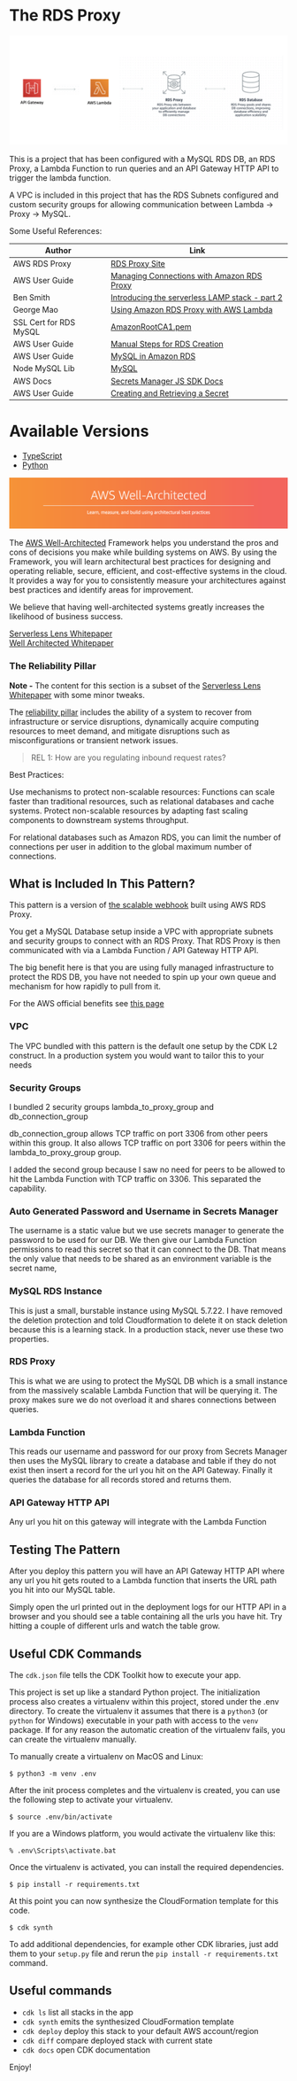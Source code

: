 
# The RDS Proxy

![architecture diagram](img/arch.png)

This is a project that has been configured with a MySQL RDS DB, an RDS Proxy, a Lambda Function to run queries and an API Gateway HTTP API to trigger the lambda function.

A VPC is included in this project that has the RDS Subnets configured and custom security groups for allowing communication between Lambda -> Proxy -> MySQL.

Some Useful References:

| Author        | Link           |
| ------------- | ------------- |
| AWS RDS Proxy | [RDS Proxy Site](https://aws.amazon.com/rds/proxy/) |
| AWS User Guide | [Managing Connections with Amazon RDS Proxy](https://docs.aws.amazon.com/AmazonRDS/latest/UserGuide/rds-proxy.html)
| Ben Smith   | [Introducing the serverless LAMP stack - part 2](https://aws.amazon.com/blogs/compute/introducing-the-serverless-lamp-stack-part-2-relational-databases/)  |
| George Mao | [Using Amazon RDS Proxy with AWS Lambda](https://aws.amazon.com/blogs/compute/using-amazon-rds-proxy-with-aws-lambda/)
| SSL Cert for RDS MySQL | [AmazonRootCA1.pem](https://www.amazontrust.com/repository/AmazonRootCA1.pem) |
| AWS User Guide | [Manual Steps for RDS Creation](https://docs.aws.amazon.com/AmazonRDS/latest/UserGuide/CHAP_Tutorials.WebServerDB.CreateDBInstance.html) |
| AWS User Guide | [MySQL in Amazon RDS](https://docs.aws.amazon.com/AmazonRDS/latest/UserGuide/CHAP_MySQL.html) |
| Node MySQL Lib | [MySQL](https://github.com/mysqljs/mysql) |
| AWS Docs | [Secrets Manager JS SDK Docs](https://docs.aws.amazon.com/AWSJavaScriptSDK/latest/AWS/SecretsManager.html) |
| AWS User Guide | [Creating and Retrieving a Secret](https://docs.aws.amazon.com/secretsmanager/latest/userguide/tutorials_basic.html) |

# Available Versions

* [TypeScript](typescript)
* [Python](python)

![AWS Well Architected](img/well_architected.png)

The [AWS Well-Architected](https://aws.amazon.com/architecture/well-architected/) Framework helps you understand the pros and cons of
decisions you make while building systems on AWS. By using the Framework, you will learn architectural best practices for designing and operating reliable, secure, efficient, and cost-effective systems in the cloud. It provides a way for you to consistently measure your architectures against best practices and identify areas for improvement.

We believe that having well-architected systems greatly increases the likelihood of business success.

[Serverless Lens Whitepaper](https://d1.awsstatic.com/whitepapers/architecture/AWS-Serverless-Applications-Lens.pdf) <br />
[Well Architected Whitepaper](http://d0.awsstatic.com/whitepapers/architecture/AWS_Well-Architected_Framework.pdf)

### The Reliability Pillar

<strong>Note -</strong> The content for this section is a subset of the [Serverless Lens Whitepaper](https://d1.awsstatic.com/whitepapers/architecture/AWS-Serverless-Applications-Lens.pdf) with some minor tweaks.

The [reliability pillar](https://d1.awsstatic.com/whitepapers/architecture/AWS-Serverless-Applications-Lens.pdf#page=48) includes the ability of a system to recover from infrastructure or service disruptions, dynamically acquire computing resources to meet demand, and mitigate disruptions such as misconfigurations or transient network issues.

> REL 1: How are you regulating inbound request rates?

Best Practices:

Use mechanisms to protect non-scalable resources: Functions can scale faster than traditional resources, such as relational databases and cache systems. Protect non-scalable resources by adapting fast scaling components to downstream systems throughput.

For relational databases such as Amazon RDS, you can limit the number of connections per user in addition to the global maximum number of connections.

## What is Included In This Pattern?

This pattern is a version of [the scalable webhook](https://github.com/cdk-patterns/serverless/blob/master/the-scalable-webhook/README.md) built using AWS RDS Proxy. 

You get a MySQL Database setup inside a VPC with appropriate subnets and security groups to connect with an RDS Proxy. That RDS Proxy is then communicated with via a Lambda Function / API Gateway HTTP API.

The big benefit here is that you are using fully managed infrastructure to protect the RDS DB, you have not needed to spin up your own queue and mechanism for how rapidly to pull from it.

For the AWS official benefits see [this page](https://aws.amazon.com/rds/proxy/#Benefits)

### VPC
The VPC bundled with this pattern is the default one setup by the CDK L2 construct. In a production system you would want to tailor this to your needs

### Security Groups
I bundled 2 security groups lambda_to_proxy_group and db_connection_group

db_connection_group allows TCP traffic on port 3306 from other peers within this group. It also allows TCP traffic on port 3306 for peers within the lambda_to_proxy_group group.

I added the second group because I saw no need for peers to be allowed to hit the Lambda Function with TCP traffic on 3306. This separated the capability.

### Auto Generated Password and Username in Secrets Manager
The username is a static value but we use secrets manager to generate the password to be used for our DB. We then give our Lambda Function permissions to read this secret so that it can connect to the DB. That means the only value that needs to be shared as an environment variable is the secret name,

### MySQL RDS Instance
This is just a small, burstable instance using MySQL 5.7.22. I have removed the deletion protection and told Cloudformation to delete it on stack deletion because this is a learning stack. In a production stack, never use these two properties.

### RDS Proxy
This is what we are using to protect the MySQL DB which is a small instance from the massively scalable Lambda Function that will be querying it. The proxy makes sure we do not overload it and shares connections between queries.

### Lambda Function
This reads our username and password for our proxy from Secrets Manager then uses the MySQL library to create a database and table if they do not exist then insert a record for the url you hit on the API Gateway. Finally it queries the database for all records stored and returns them.

### API Gateway HTTP API
Any url you hit on this gateway will integrate with the Lambda Function

## Testing The Pattern

After you deploy this pattern you will have an API Gateway HTTP API where any url you hit gets routed to a Lambda function that inserts the URL path you hit into our MySQL table.

Simply open the url printed out in the deployment logs for our HTTP API in a browser and you should see a table containing all the urls you have hit. Try hitting a couple of different urls and watch the table grow.

## Useful CDK Commands

The `cdk.json` file tells the CDK Toolkit how to execute your app.

This project is set up like a standard Python project.  The initialization
process also creates a virtualenv within this project, stored under the .env
directory.  To create the virtualenv it assumes that there is a `python3`
(or `python` for Windows) executable in your path with access to the `venv`
package. If for any reason the automatic creation of the virtualenv fails,
you can create the virtualenv manually.

To manually create a virtualenv on MacOS and Linux:

```
$ python3 -m venv .env
```

After the init process completes and the virtualenv is created, you can use the following
step to activate your virtualenv.

```
$ source .env/bin/activate
```

If you are a Windows platform, you would activate the virtualenv like this:

```
% .env\Scripts\activate.bat
```

Once the virtualenv is activated, you can install the required dependencies.

```
$ pip install -r requirements.txt
```

At this point you can now synthesize the CloudFormation template for this code.

```
$ cdk synth
```

To add additional dependencies, for example other CDK libraries, just add
them to your `setup.py` file and rerun the `pip install -r requirements.txt`
command.

## Useful commands

 * `cdk ls`          list all stacks in the app
 * `cdk synth`       emits the synthesized CloudFormation template
 * `cdk deploy`      deploy this stack to your default AWS account/region
 * `cdk diff`        compare deployed stack with current state
 * `cdk docs`        open CDK documentation

Enjoy!
